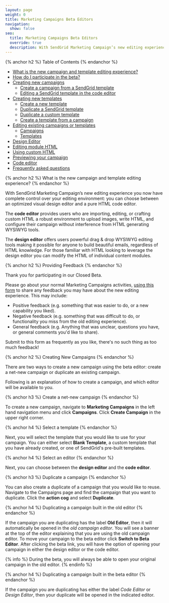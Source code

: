 ```yaml
---
layout: page
weight: 0
title: Marketing Campaigns Beta Editors
navigation:
  show: false
seo:
  title: Marketing Campaigns Beta Editors
  override: true
  description: With SendGrid Marketing Campaign’s new editing experience you now have complete control over your editing environment: you can choose between an optimized visual design editor and a pure HTML code editor.
---
```


{% anchor h2 %}
Table of Contents
{% endanchor %}

* [What is the new campaign and template editing experience?]()
* [How do I participate in the beta?]()
* [Creating new campaigns]()
  * [Create a campaign from a SendGrid template]()
  * [Editing a SendGrid template in the code editor]()
* [Creating new templates]()
  * [Create a new template]()
  * [Duplicate a SendGrid template]()
  * [Duplicate a custom template]()
  * [Create a template from a campaign]()
* [Editing existing campaigns or templates]()
  * [Campaigns]()
  * [Templates]()
* [Design Editor]()
* [Editing module HTML]()
* [Using custom HTML]()
* [Previewing your campaign]()
* [Code editor]()
* [Frequently asked questions]()

{% anchor h2 %}
What is the new campaign and template editing experience?
{% endanchor %}

With SendGrid Marketing Campaign’s new editing experience you now have complete control over your editing environment: you can choose between an optimized visual design editor and a pure HTML code editor.

The **code editor** provides users who are importing, editing, or crafting custom HTML a robust environment to upload images, write HTML, and configure their campaign without interference from HTML generating WYSIWYG tools.

The **design editor** offers users powerful drag & drop WYSIWYG editing tools making it possible for anyone to build beautiful emails, regardless of HTML knowledge. For those familiar with HTML looking to leverage the design editor you can modify the HTML of individual content modules.

{% anchor h2 %}
Providing Feedback
{% endanchor %}

Thank you for participating in our Closed Beta.

Please go about your normal Marketing Campaigns activities, [using this form](https://docs.google.com/forms/d/e/1FAIpQLSf7g2FB7pWJ9YgIxD339nwja5jq44IUms0VziVRasNSVDlMEQ/viewform?c=0&w=1) to share any feedback you may have about the new editing experience. This may include:

* Positive feedback (e.g. something that was easier to do, or a new capability you liked).
* Negative feedback (e.g. something that was difficult to do, or functionality you miss from the old editing experience).
* General feedback (e.g. Anything that was unclear, questions you have, or general comments you'd like to share).

Submit to this form as frequently as you like, there's no such thing as too much feedback!

{% anchor h2 %}
Creating New Campaigns
{% endanchor %}

There are two ways to create a new campaign using the beta editor: create a net-new campaign or duplicate an existing campaign.

Following is an explanation of how to create a campaign, and which editor will be available to you.

{% anchor h3 %}
Create a net-new campaign
{% endanchor %}

To create a new campaign, navigate to **Marketing Campaigns** in the left hand navigation menu and click **Campaigns**. Click **Create Campaign** in the upper right corner.

{% anchor h4 %}
Select a template
{% endanchor %}

Next, you will select the template that you would like to use for your campaign. You can either select **Blank Template**, a custom template that you have already created, or one of SendGrid's pre-built templates.

{% anchor h4 %}
Select an editor
{% endanchor %}

Next, you can choose between the **design editor** and the **code editor**.

{% anchor h3 %}
Duplicate a campaign
{% endanchor %}

You can also create a duplicate of a campaign that you would like to reuse. Navigate to the Campaigns page and find the campaign that you want to duplicate. Click the **action cog** and select **Duplicate**.

{% anchor h4 %}
Duplicating a campaign built in the old editor
{% endanchor %}

If the campaign you are duplicating has the label **Old Editor**, then it will  automatically be opened in the _old campaign editor_. You will see a banner at the top of the editor explaining that you are using the old campaign editor. To move your campaign to the beta editor click **Switch to Beta Editor**. After clicking the beta link, you will have the option of opening your campaign in either the design editor or the code editor.

{% info %}
During the beta, you will always be able to open your original campaign in the old editor.
{% endinfo %}

{% anchor h4 %}
Duplicating a campaign built in the beta editor
{% endanchor %}

If the campaign you are duplicating has either the label _Code Editor_ or _Design Editor_, then your duplicate will be opened in the indicated editor. 
